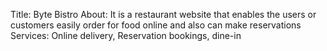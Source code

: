 Title: Byte Bistro
About: It is a restaurant website that enables the users or customers easily order for food online and also can make reservations 
Services: Online delivery, Reservation bookings, dine-in
